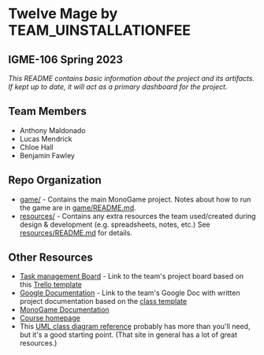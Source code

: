 # **Twelve Mage** by TEAM_UINSTALLATIONFEE
## IGME-106 Spring 2023

_This README contains basic information about the project and its artifacts. If kept up to date, it will act as a primary dashboard for the project._

## Team Members
- Anthony Maldonado
- Lucas Mendrick
- Chloe Hall
- Benjamin Fawley


## Repo Organization
- [game/](game/) - Contains the main MonoGame project. Notes about how to run the game are in [game/README.md](game/README.md).
- [resources/](resources/) - Contains any extra resources the team used/created during design & development (e.g. spreadsheets, notes, etc.) 
See [resources/README.md](resources/README.md) for details.

## Other Resources
- [Task management Board](https://trello.com/invite/b/1tHIFA1E/ATTIf45323c1f5f151f6fed2afd8a8cebea6EFEF4E1A/twelve-mage) - Link to the team's project board based on this [Trello template](https://trello.com/b/FYbymkCg/template-gdd-project-board)
- [Google Documentation](https://docs.google.com/document/d/1opobv3ojDtscoWH3LpF2JMcg1LFe_WGJqPqcp9pvsMI/edit?usp=sharing) - Link to the team's Google Doc with written project documentation based on the [class template](https://docs.google.com/document/d/1Lom3OQ_XgbtvXoVCYa113UcY4q7x3yPT32sZIBy6vDo/edit?usp=share_link)
- [MonoGame Documentation](http://www.monogame.net/documentation/?page=main)
- [Course homepage](https://mycourses.rit.edu/d2l/home/1012413)
- This [UML class diagram reference](http://agilemodeling.com/artifacts/classDiagram.htm) probably has more than you'll need, but it's a good starting point. (That site in general has a lot of great resources.)
